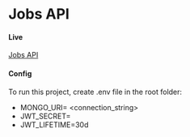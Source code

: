# Jobs API

#### Live
[Jobs API](https://nodejs-job-api.onrender.com/)

#### Config

To run this project, create .env file in the root folder:

- MONGO_URI= <connection_string>
- JWT_SECRET= <any secret keys>
- JWT_LIFETIME=30d
